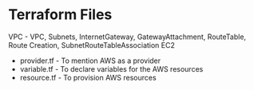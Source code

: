 # Terraform Files
VPC - VPC, Subnets, InternetGateway, GatewayAttachment, RouteTable, Route Creation, SubnetRouteTableAssociation
EC2 

- provider.tf - To mention AWS as a provider
- variable.tf - To declare variables for the AWS resources
- resource.tf - To provision AWS resources
